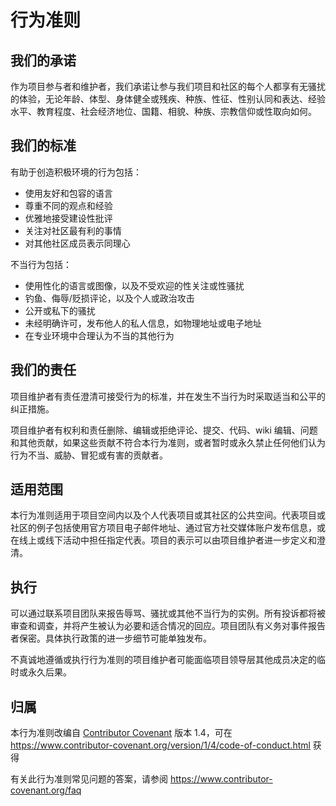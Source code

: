 # 行为准则

## 我们的承诺

作为项目参与者和维护者，我们承诺让参与我们项目和社区的每个人都享有无骚扰的体验，无论年龄、体型、身体健全或残疾、种族、性征、性别认同和表达、经验水平、教育程度、社会经济地位、国籍、相貌、种族、宗教信仰或性取向如何。

## 我们的标准

有助于创造积极环境的行为包括：

- 使用友好和包容的语言
- 尊重不同的观点和经验
- 优雅地接受建设性批评
- 关注对社区最有利的事情
- 对其他社区成员表示同理心

不当行为包括：

- 使用性化的语言或图像，以及不受欢迎的性关注或性骚扰
- 钓鱼、侮辱/贬损评论，以及个人或政治攻击
- 公开或私下的骚扰
- 未经明确许可，发布他人的私人信息，如物理地址或电子地址
- 在专业环境中合理认为不当的其他行为

## 我们的责任

项目维护者有责任澄清可接受行为的标准，并在发生不当行为时采取适当和公平的纠正措施。

项目维护者有权利和责任删除、编辑或拒绝评论、提交、代码、wiki 编辑、问题和其他贡献，如果这些贡献不符合本行为准则，或者暂时或永久禁止任何他们认为行为不当、威胁、冒犯或有害的贡献者。

## 适用范围

本行为准则适用于项目空间内以及个人代表项目或其社区的公共空间。代表项目或社区的例子包括使用官方项目电子邮件地址、通过官方社交媒体账户发布信息，或在线上或线下活动中担任指定代表。项目的表示可以由项目维护者进一步定义和澄清。

## 执行

可以通过联系项目团队来报告辱骂、骚扰或其他不当行为的实例。所有投诉都将被审查和调查，并将产生被认为必要和适合情况的回应。项目团队有义务对事件报告者保密。具体执行政策的进一步细节可能单独发布。

不真诚地遵循或执行行为准则的项目维护者可能面临项目领导层其他成员决定的临时或永久后果。

## 归属

本行为准则改编自 [Contributor Covenant](https://www.contributor-covenant.org) 版本 1.4，可在 https://www.contributor-covenant.org/version/1/4/code-of-conduct.html 获得

有关此行为准则常见问题的答案，请参阅 https://www.contributor-covenant.org/faq
